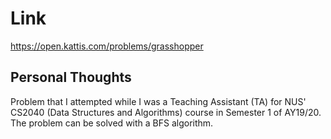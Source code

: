 # Link

https://open.kattis.com/problems/grasshopper

## Personal Thoughts

Problem that I attempted while I was a Teaching Assistant (TA) for NUS' CS2040 (Data Structures and Algorithms) course in Semester 1 of AY19/20. The problem can be solved with a BFS algorithm.

